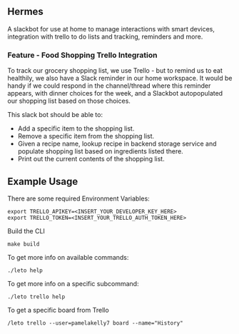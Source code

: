 ## Hermes

A slackbot for use at home to manage interactions with smart devices, integration with trello to do lists and tracking, reminders and more. 

### Feature - Food Shopping Trello Integration

To track our grocery shopping list, we use Trello - but to remind us to eat healthily, we also have a Slack reminder in our home workspace. It would be handy if we could respond in the channel/thread where this reminder appears, with dinner choices for the week, and a Slackbot autopopulated our shopping list based on those choices. 

This slack bot should be able to: 
- Add a specific item to the shopping list. 
- Remove a specific item from the shopping list. 
- Given a recipe name, lookup recipe in backend storage service and populate shopping list based on ingredients listed there. 
- Print out the current contents of the shopping list. 

## Example Usage

There are some required Environment Variables: 
```
export TRELLO_APIKEY=<INSERT_YOUR_DEVELOPER_KEY_HERE>
export TRELLO_TOKEN=<INSERT_YOUR_TRELLO_AUTH_TOKEN_HERE>
```

Build the CLI
```
make build
```

To get more info on available commands: 
```
./leto help
```

To get more info on a specific subcommand:
```
./leto trello help
```

To get a specific board from Trello
```
/leto trello --user=pamelakelly7 board --name="History"
```